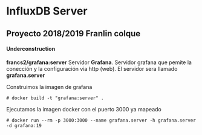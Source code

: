 # InfluxDB Server 
## Proyecto 2018/2019 Franlin colque

#### Underconstruction

**francs2/grafana:server** Servidor **Grafana**. Servidor grafana que pemite
  la conección y la configuración via http (web). El servidor sera llamado **grafana.server**

Construimos la imagen de grafana 
```
# docker build -t "grafana:server" .
```
Ejecutamos la imagen docker con el puerto 3000 ya mapeado
```
# docker run --rm -p 3000:3000 --name grafana.server -h grafana.server -d grafana:19
```




